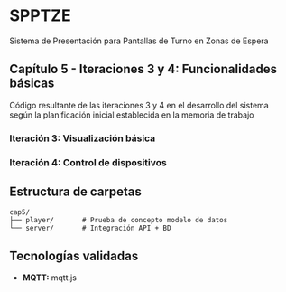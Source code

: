 # SPPTZE
Sistema de Presentación para Pantallas de Turno en Zonas de Espera

## Capítulo 5 - Iteraciones 3 y 4: Funcionalidades básicas
Código resultante de las iteraciones 3 y 4 en el desarrollo del sistema según la planificación inicial establecida en la memoria de trabajo

### Iteración 3: Visualización básica

### Iteración 4: Control de dispositivos

## Estructura de carpetas
```
cap5/
├── player/       # Prueba de concepto modelo de datos 
└── server/       # Integración API + BD
```

## Tecnologías validadas
- **MQTT:** mqtt.js
